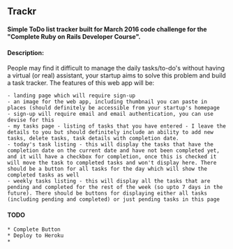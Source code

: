 ## Trackr

#### Simple ToDo list tracker built for March 2016 code challenge for the "Complete Ruby on Rails Developer Course".


#### Description:

People may find it difficult to manage the daily tasks/to-do's without having a virtual (or real) assistant, your startup aims to solve this problem and build a task tracker. The features of this web app will be:

	- landing page which will require sign-up
	- an image for the web app, including thumbnail you can paste in places (should definitely be accessible from your startup's homepage
	- sign-up will require email and email authentication, you can use devise for this
	- my tasks page - listing of tasks that you have entered - I leave the details to you but should definitely include an ability to add new tasks, delete tasks, task details with completion date. 
	- today's task listing - this will display the tasks that have the completion date on the current date and have not been completed yet, and it will have a checkbox for completion, once this is checked it will move the task to completed tasks and won't display here. There should be a button for all tasks for the day which will show the completed tasks as well
	- weekly tasks listing - this will display all the tasks that are pending and completed for the rest of the week (so upto 7 days in the future). There should be buttons for displaying either all tasks (including pending and completed) or just pending tasks in this page

#### TODO

	* Complete Button
	* Deploy to Heroku
	* 